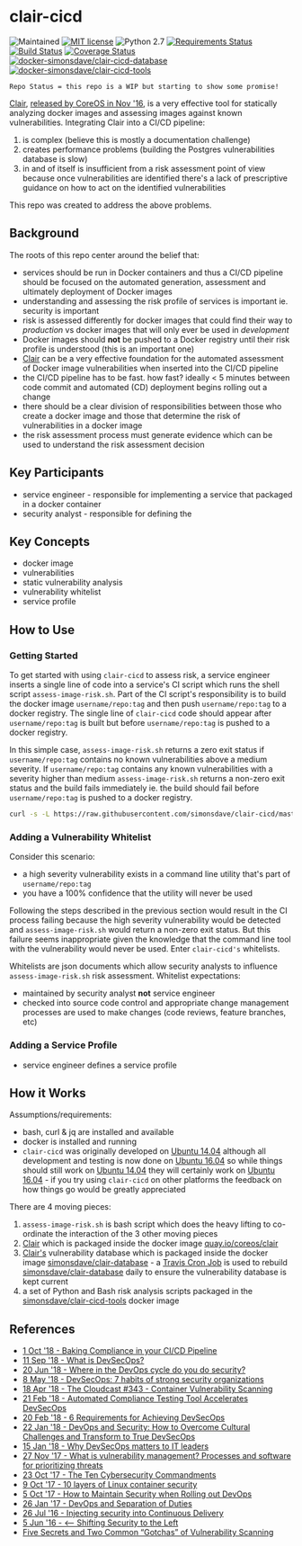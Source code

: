 # clair-cicd

![Maintained](https://img.shields.io/maintenance/yes/2019.svg)
[![MIT license](http://img.shields.io/badge/license-MIT-brightgreen.svg)](http://opensource.org/licenses/MIT)
![Python 2.7](https://img.shields.io/badge/python-2.7-FFC100.svg?style=flat)
[![Requirements Status](https://requires.io/github/simonsdave/clair-cicd/requirements.svg?branch=master)](https://requires.io/github/simonsdave/clair-cicd/requirements/?branch=master)
[![Build Status](https://travis-ci.org/simonsdave/clair-cicd.svg?branch=master)](https://travis-ci.org/simonsdave/clair-cicd)
[![Coverage Status](https://coveralls.io/repos/github/simonsdave/clair-cicd/badge.svg?branch=master)](https://coveralls.io/github/simonsdave/clair-cicd?branch=master)
[![docker-simonsdave/clair-cicd-database](https://img.shields.io/badge/docker-simonsdave%2Fclair%20cicd%20database-blue.svg)](https://hub.docker.com/r/simonsdave/clair-cicd-database/)
[![docker-simonsdave/clair-cicd-tools](https://img.shields.io/badge/docker-simonsdave%2Fclair%20cicd%20tools-blue.svg)](https://hub.docker.com/r/simonsdave/clair-cicd-tools/)

```
Repo Status = this repo is a WIP but starting to show some promise!
```

[Clair](https://github.com/coreos/clair),
[released by CoreOS in Nov '16](https://coreos.com/blog/vulnerability-analysis-for-containers/),
is a very effective tool for statically analyzing docker images
and assessing images against known vulnerabilities.
Integrating Clair into a CI/CD pipeline:

1. is complex (believe this is mostly a documentation challenge)
1. creates performance problems (building the Postgres vulnerabilities database is slow)
1. in and of itself is insufficient from a risk assessment point of view because once vulnerabilities
are identified there's a lack of prescriptive guidance on how to act on
the identified vulnerabilities

This repo was created to address the above problems.

## Background

The roots of this repo center around the belief that:

* services should be run in Docker containers and thus a CI/CD
pipeline should be focused on the automated generation, assessment
and ultimately deployment of Docker images
* understanding and assessing the risk profile of services is important
ie. security is important
* risk is assessed differently for docker images that could find their
way to *production* vs docker images that will only ever be used in *development*
* Docker images should **not** be pushed to a Docker registry until
their risk profile is understood (this is an important one)
* [Clair](https://github.com/coreos/clair) can be a very effective
foundation for the automated assessment of Docker image
vulnerabilities when inserted into the CI/CD pipeline
* the CI/CD pipeline has to be fast. how fast? ideally < 5 minutes
between code commit and automated (CD) deployment begins rolling
out a change
* there should be a clear division of responsibilities between
those who create a docker image and those that determine the
risk of vulnerabilities in a docker image
* the risk assessment process must generate evidence which
can be used to understand the risk assessment decision

## Key Participants

* service engineer - responsible for implementing a service that packaged
in a docker container
* security analyst - responsible for defining the

## Key Concepts

* docker image
* vulnerabilities
* static vulnerability analysis
* vulnerability whitelist
* service profile

## How to Use

### Getting Started

To get started with using ```clair-cicd```
to assess risk,
a service engineer inserts a single line of code into a
service's CI script which runs the shell script ```assess-image-risk.sh```.
Part of the CI script's responsibility is to build the docker image
```username/repo:tag``` and then push ```username/repo:tag```
to a docker registry.
The single line of ```clair-cicd``` code should appear after
```username/repo:tag``` is built but
before ```username/repo:tag``` is pushed to a docker registry.

In this simple case, ```assess-image-risk.sh``` returns a zero
exit status if ```username/repo:tag``` contains no known vulnerabilities
above a medium severity. If ```username/repo:tag``` contains
any known vulnerabilities with a severity higher than medium ```assess-image-risk.sh``` returns a non-zero exit status
and the build fails immediately
ie. the build should fail before ```username/repo:tag```
is pushed to a docker registry.

```bash
curl -s -L https://raw.githubusercontent.com/simonsdave/clair-cicd/master/bin/assess-image-risk.sh | bash -s -- "username/repo:tag"
```

### Adding a Vulnerability Whitelist

Consider this scenario:

* a high severity vulnerability exists
in a command line utility that's part of ```username/repo:tag```
* you have a 100% confidence that the utility will never be used

Following the steps described in the previous section
would result in the CI process failing because the high severity
vulnerability would be detected and ```assess-image-risk.sh```
would return a non-zero exit status. But this failure seems
inappropriate given the knowledge that the command line
tool with the vulnerability would never be used.
Enter ```clair-cicd's``` whitelists.

Whitelists are json documents which allow security analysts
to influence ```assess-image-risk.sh``` risk assessment.
Whitelist expectations:

* maintained by security analyst **not** service engineer
* checked into source code control and appropriate change
management processes are used to make changes (code reviews, feature
branches, etc)

### Adding a Service Profile

* service engineer defines a service profile

## How it Works

Assumptions/requirements:

* bash, curl & jq are installed and available
* docker is installed and running
* ```clair-cicd``` was originally developed on [Ubuntu 14.04](http://releases.ubuntu.com/14.04/)
although all development and testing is now done on [Ubuntu 16.04](http://releases.ubuntu.com/16.04/)
so while things should still work on [Ubuntu 14.04](http://releases.ubuntu.com/14.04/)
they will certainly work on [Ubuntu 16.04](http://releases.ubuntu.com/16.04/) - if you
try using ```clair-cicd``` on other platforms the feedback on how things go would be
greatly appreciated

There are 4 moving pieces:

1. ```assess-image-risk.sh``` is bash script which does
the heavy lifting to co-ordinate
the interaction of the 3 other moving pieces
1. [Clair](https://github.com/coreos/clair) which
is packaged inside the docker image [quay.io/coreos/clair](https://quay.io/repository/coreos/clair)
1. [Clair's](https://github.com/coreos/clair) vulnerability database
which is packaged inside the docker image
[simonsdave/clair-database](https://hub.docker.com/r/simonsdave/clair-database/) -
a [Travis Cron Job](https://docs.travis-ci.com/user/cron-jobs/)
is used to rebuild
[simonsdave/clair-database](https://hub.docker.com/r/simonsdave/clair-database/)
daily to ensure
the vulnerability database is kept current
1. a set of Python and Bash risk analysis scripts packaged in the
[simonsdave/clair-cicd-tools](https://hub.docker.com/r/simonsdave/clair-cicd-tools/)
docker image

## References

* [1 Oct '18 - Baking Compliance in your CI/CD Pipeline](https://thenewstack.io/baking-compliance-in-your-ci-cd-pipeline)
* [11 Sep '18 - What is DevSecOps?](https://medium.com/@aditi.chaudhry92/what-is-devsecops-cb14cfd457b2)
* [20 Jun '18 - Where in the DevOps cycle do you do security?](https://opensource.com/article/18/6/where-cycle-security-devops)
* [8 May '18 - DevSecOps: 7 habits of strong security organizations](https://enterprisersproject.com/article/2018/5/devsecops-7-habits-strong-security-organizations)
* [18 Apr '18 - The Cloudcast #343 - Container Vulnerability Scanning](http://www.thecloudcast.net/2018/04/the-cloudcast-343-container.html)
* [21 Feb '18 - Automated Compliance Testing Tool Accelerates DevSecOps](https://www.securityweek.com/automated-compliance-testing-tool-accelerates-devsecops)
* [20 Feb '18 - 6 Requirements for Achieving DevSecOps](https://securityboulevard.com/2018/02/6-requirements-for-achieving-devsecops/)
* [22 Jan '18 - DevOps and Security: How to Overcome Cultural Challenges and Transform to True DevSecOps](https://thenewstack.io/devops-security-overcome-cultural-challenges-transform-true-devsecops/)
* [15 Jan '18 - Why DevSecOps matters to IT leaders](https://enterprisersproject.com/article/2018/1/why-devsecops-matters-it-leaders)
* [27 Nov '17 - What is vulnerability management? Processes and software for prioritizing threats](https://www.csoonline.com/article/3238080/vulnerabilities/what-is-vulnerability-management-processes-and-software-for-prioritizing-threats.html)
* [23 Oct '17 - The Ten Cybersecurity Commandments](http://www.securityweek.com/ten-cybersecurity-commandments)
* [9 Oct '17 - 10 layers of Linux container security](https://opensource.com/article/17/10/10-layers-container-security)
* [5 Oct '17 - How to Maintain Security when Rolling out DevOps](https://www.informationweek.com/devops/how-to-maintain-security-when-rolling-out-devops/a/d-id/1330047?imm_mid=0f71d7&cmp=em-webops-na-na-newsltr_security_20171010_length_control)
* [26 Jan '17 - DevOps and Separation of Duties](https://www.newcontext.com/devops-and-separation-of-duties/)
* [26 Jul '16 - Injecting security into Continuous Delivery](https://www.oreilly.com/learning/injecting-security-into-continuous-delivery)
* [5 Jun '16 - <— Shifting Security to the Left](http://www.devsecops.org/blog/2016/5/20/-security)
* [Five Secrets and Two Common “Gotchas” of Vulnerability Scanning](https://www.kennasecurity.com/resources/secrets-gotchas-of-vuln-scanning)
